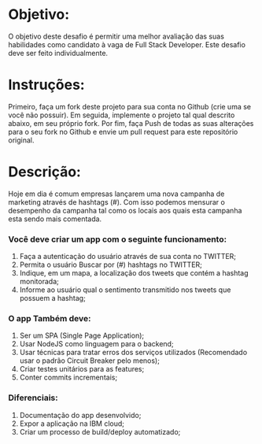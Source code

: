 ﻿# Objetivo: #
O objetivo deste desafio é permitir uma melhor avaliação das suas habilidades como candidato à vaga de Full Stack Developer. Este desafio deve ser feito individualmente.

# Instruções: #
Primeiro, faça um fork deste projeto para sua conta no Github (crie uma se você não possuir). Em seguida, implemente o projeto tal qual descrito abaixo, em seu próprio fork. Por fim, faça Push de todas as suas alterações para o seu fork no Github e envie um pull request para este repositório original.

# Descrição: #
Hoje em dia é comum empresas lançarem uma nova campanha de marketing através de hashtags (#). Com isso podemos mensurar o desempenho da campanha tal como os locais aos quais esta campanha esta sendo mais comentada.

### Você deve criar um app com o seguinte funcionamento:

  1. Faça a autenticação do usuário através de sua conta no TWITTER;
  2. Permita o usuário Buscar por (#) hashtags no TWITTER;
  3. Indique, em um mapa, a localização dos tweets que contém a hashtag monitorada;
  4. Informe ao usuário qual o sentimento transmitido nos tweets que possuem a hashtag;

### O app Também deve:
  1. Ser um SPA (Single Page Application);
  2. Usar NodeJS como linguagem para o backend;
  3. Usar técnicas para tratar erros dos serviços utilizados (Recomendado usar o padrão Circuit Breaker pelo menos);
  4. Criar testes unitários para as features;
  5. Conter commits incrementais;

### Diferenciais:
  1. Documentação do app desenvolvido;
  2. Expor a aplicação na IBM cloud;
  3. Criar um processo de build/deploy automatizado;
